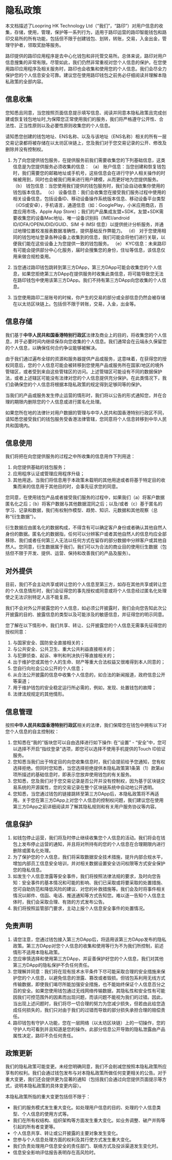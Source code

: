 # 隐私政策

本文档描述了Loopring HK Technology Ltd（“我们”，“路印”）对用户信息的收集，存储，使用，管理，保护等一系列行为，适用于路印运营的路印智能钱包和路印交易所的所有功能，包括但不限于创建钱包、划转，转账，交易，入金出金，管理守护者，领取奖励等服务。

路印提供的路印应用程序是去中心化钱包和非托管交易所。总体来说，路印对用户信息搜集的非常有限。尽管如此，我们仍然非常重视对您个人信息的保护。在您使用路印应用程序及相关服务时，路印也会收集和使用您的个人信息。我们会尽全力保护您的个人信息安全可靠。建议您在使用路印钱包之前务必仔细阅读并理解本隐私政策的全部内容。

## 信息收集

您知悉且同意，当您按照页面信息提示填写信息、阅读并同意本隐私政策且完成创建或恢复钱包地址时,为保障您正常使用我们的服务，我们将严格遵守公开性、合法性、正当性原则以及必要性原则收集您的个人信息。

请知悉您创建的钱包地址、ENS名称、以及与该地址（ENS名称）相关的所有一层交易记录都将被存储在以太坊区块链上，您及我们对于您交易记录的公开、修改及删除并没有控制权。

1. 为了向您提供钱包服务，在提供服务前我们需要收集您的下列基础信息，这类信息是为您提供服务必须收集的信息：
   （a） 账户信息：当您创建和恢复钱包时，我们需要您的邮箱地址或手机号，这些信息会在进行守护人相关操作的时候被用到，同时也会被我们用来进行用户建模，从而更好地为您提供服务。
   （b） 钱包信息：当您使用我们提供的钱包服务时，我们会自动收集你使用的钱包版本信息。
   （c） 设备信息：我们会收集您在接受我们服务过程中使用的相关设备信息，包括设备ID、移动设备操作系统版本信息、移动设备平台类型（iOS或安卓），手机语言，通道信息（如：GooglePlay，小米应用商店，百度应用市场，Apple App Store）；我们的产品集成友盟+SDK，友盟+SDK需要收集您的设备Mac地址、唯一设备识别码（IMEI/android ID/IDFA/OPENUDID/GUID、SIM 卡 IMSI 信息）以提供统计分析服务，并通过地理位置校准报表数据准确性，提供基础反作弊能力。
   （d） 对于您使用相同的钱包地址登录各种设备上收集到的信息，我们可能会将他们进行关联，以便我们能在这些设备上为您提供一致的钱包服务。
   （e） KYC信息：未来路印有可能会提供部分中心化服务，届时会搜集您的身份，住址等信息，该信息仅用来做合规检查用。

1. 当您通过路印钱包跳转到第三方DApp，第三方DApp可能会收集您的个人信息，如果您拒绝第三方DApp在提供服务时收集此类信息，将可能导致您无法在路印钱包中使用该第三方DApp。我们不持有第三方DApp向您收集的个人信息。

1. 当您使用路印二层账号的时候，你产生的交易的部分或全部信息仍然会被存储在以太坊区块链上。包括但不限于转账，交易，入金，出金等。

## 信息存储

我们基于**中华人民共和国香港特别行政区**法律及商业上的目的，将收集您的个人信息，并于必要时间内继续保存向您收集的个人信息。我们通常会在云端永久保留您的个人信息，以确保任何合约争议能够被解决。



由于我们通过遍布全球的资源和服务器提供产品或服务，这意味着，在获得您的授权同意后，您的个人信息可能会被转移到您使用产品或服务所在国家/地区的境外管辖区，或者受到来自这些管辖区的访问。上述管辖区可能设有不同的数据保护法，或者上述辖区可能没有法律对您的个人信息提供充分保护。在此类情况下，我们会确保您的个人信息将根据本隐私政策的规定得到足够同等的保护。

当我们的产品或服务发生停止运营的情形时，我们将以公告的形式通知您，并在合理的期限内删除您的个人信息或进行匿名化处理。

如果您所在地的法律针对用户数据的管理与中华人民共和国香港特别行政区不同，请知悉您接受我们的钱包服务受香港法律管辖，您同意将个人信息转移到中华人民共和国境内。

## 信息使用

我们将把在向您提供服务的过程之中所收集的信息用作下列用途：

1. 向您提供基础的钱包服务；
2. 应用程序认证或管理应用程序升级；
3. 其他用途。当我们将信息用于本政策未载明的其他用途或者将基于特定目的收集而来的信息用于其他目的时，会事先征求您的同意。

您同意，在使用钱包产品或者接受我们服务的过程中，如果我们（a）将客户数据匿名化之后；（b）将客户数据与其他数据混同之后；以及/或者（c）基于匿名的学习、记录和数据，我们有权制作模型、趋势、知识、元数据和其他观察（总称“衍生数据”）。

衍生数据应由匿名化的数据构成，不得含有可以确定客户身份或者确认其他自然人身份的数据。匿名化的数据指，任何可以分辨客户或者其他自然人的信息均应全部移除、我们或者任何第三人无法以任何方式在留存的部分数据中分辨客户或其他自然人。您同意，衍生数据属于我们，我们可以为合法的商业目的使用衍生数据（包括但不限于开发、提供、运营、保持和改善我们的产品及服务）。

## 对外提供

目前，我们不会主动共享或转让您的个人信息至第三方，如存在其他共享或转让您的个人信息情形时，我们会征得您的事先授权或同意或将个人信息经过匿名化处理使之无法识别特定人且不能复原。

我们不会对外公开披露您的个人信息，如必须公开披露时，我们会向您告知此次公开披露的目的、披露信息的类型以及可能涉及的敏感信息，并征得您的明示同意。

您了解在以下情形中，我们共享、转让、公开披露您的个人信息无需事先征得您的授权同意：

1. 与国家安全、国防安全直接相关的；
1. 与公共安全、公共卫生、重大公共利益直接相关的；
1. 与犯罪侦查、起诉、审判和判决执行等直接相关的；
1. 出于维护您或其他个人的生命、财产等重大合法权益又很难得到本人同意的；
1. 您自行向社会公众公开的个人信息；
1. 从合法公开披露的信息中收集个人信息的，如合法的新闻报道，政府信息公开等渠道；
1. 用于维护钱包的安全稳定运行所必需的，例如，发现、处置钱包的故障；
1. 法律法规规定的其他情形。

## 信息管理

按照**中华人民共和国香港特别行政区**相关的法律，我们保障您在钱包中拥有以下对您个人信息的自主控制权：

1. 您知悉在“我的”版块您可以自由选择进行如下操作: 在“设置” - “安全”中，您可以选择不开启“指纹登录”选项，即您可以选择不使用手机提供的Touch ID验证服务。
1. 您知悉当我们出于特定目的向您收集信息时，我们会提前给予您通知，您有权选择拒绝。但同时您知悉，当您选择拒绝提供本隐私政策第1条第（1）款第a)项所描述的基础信息时，即表示您放弃使用钱包的有关服务。
1. 您知悉，您及我们对于您交易记录是否公开并没有控制权，因为基于区块链交易系统的开源属性，您的交易记录在整个区块链系统中自动地公开透明。
1. 您知悉，当您通过钱包的链接跳转至第三方DApp后，本隐私政策将不再适用。关于您在第三方DApp上对您个人信息的控制权问题，我们建议您在使用第三方DApp之前详细阅读并了解其隐私规则和有关用户服务协议等内容。

## 信息保护

1. 如钱包停止运营，我们将及时停止继续收集您个人信息的活动。我们将会在钱包上发布停止运营的通知，并且将对所持有的您的个人信息在合理期限内进行删除或匿名化处理。
1. 为了保护您的个人信息，我们将采取数据安全技术措施，提升内部合规水平，增加内部员工信息安全培训，并对相关数据设置安全访问权限等方式安全保护您的隐私信息。
1. 如发生个人信息泄露等安全事件，我们将按照法律法规的要求，及时向您告知：安全事件的基本情况和可能的影响、我们已采取或将要采取的处置措施、您可自助防范和降低风险的建议、对您的补救措施等。我们会及时将事件相关情况以邮件、信函、电话、推送通知等方式告知您。难以逐一告知个人信息主体时，我们会采取合理、有效的方式发布公告。
1. 我们将按照监管部门要求，主动上报个人信息安全事件的处置情况。

## 免责声明

1. 请您注意，您通过钱包接入第三方DApp后，将适用该第三方DApp发布的隐私政策。第三方DApp对您个人信息的收集和使用等行为不为我们所控制，前述情形不适用本隐私政策。
1. 您应审慎选择和使用第三方DApp，并妥善保护好您的个人信息，我们对其他第三方DApp的隐私保护不负任何责任。
1. 您理解并同意：我们将在现有技术水平条件下尽可能采取合理的安全措施来保护您的个人信息，以避免信息的泄露、篡改或者毁损。但钱包系利用无线方式传输数据，即使我们竭尽所能加强安全措施，也不能始终保证个人信息百分之百的安全。如果您使用钱包通过无线网络传输数据，其隐私性和安全性有可能因我们可控范围外的因素而出现问题，而该问题不能视为我们的过错。因此，当出现上述问题时，我们将尽一切合理的努力为您减少损失，但若由此给您造成任何损失的，我们只对由于我们的过错而导致的部分损失承担合理的赔偿责任。
1. 路印钱包有守护人功能，您在一层网络（以太坊区块链）上的一切操作，您的守护人均可看到并且知道是您的操作。此部分信息公开导致的隐私泄露由产品属性决定，路印不负任何责任。

## 政策更新

我们的隐私政策可能变更。未经您明确同意，我们不会削减您按照本隐私政策所应享有的权利。我们会通过钱包发布与对本隐私政策所做任何变更相关的公告。对于重大变更，我们还会提供更为显著的通知（包括我们会通过向您提供页面提示等方式，说明本隐私政策的具体变更内容）。

本隐私政策所指的重大变更包括但不限于：

- 我们的服务模式发生重大变化。如处理用户信息的目的、处理的个人信息类型、个人信息的使用方式等。
- 我们在所有权结构、组织架构等方面发生重大变化。如业务调整、破产并购等引起的所有者变更等。
- 个人信息共享、转让或公开披露的主要对象发生变化。
- 您参与个人信息处理方面的权利及其行使方式发生重大变化。
- 我们负责处理用户信息安全的责任部门、联络方式及投诉渠道发生变化时。
- 信息安全影响评估报告表明存在高风险时。
